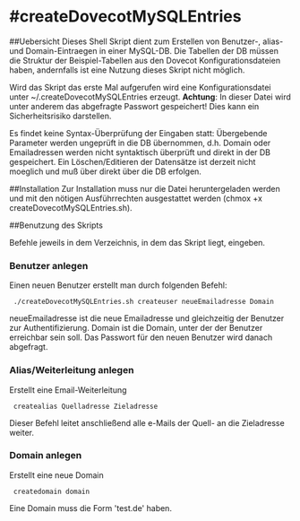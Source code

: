 #createDovecotMySQLEntries
=========================

##Uebersicht
Dieses Shell Skript dient zum Erstellen von Benutzer-, alias- und Domain-Eintraegen in einer MySQL-DB. Die Tabellen der DB müssen die Struktur der Beispiel-Tabellen aus den Dovecot Konfigurationsdateien haben, andernfalls ist eine Nutzung dieses Skript nicht möglich.

Wird das Skript das erste Mal aufgerufen wird eine Konfigurationsdatei unter ~/.createDovecotMySQLEntries erzeugt. **Achtung**: In dieser Datei wird unter anderem das abgefragte Passwort gespeichert! Dies kann ein Sicherheitsrisiko darstellen.

Es findet keine Syntax-Überprüfung der Eingaben statt: Übergebende Parameter werden ungeprüft in die DB übernommen, d.h. Domain oder Emailadressen werden nicht syntaktisch überprüft und direkt in der DB gespeichert. Ein Löschen/Editieren der Datensätze ist derzeit nicht moeglich und muß über direkt über die DB erfolgen.

##Installation
Zur Installation muss nur die Datei heruntergeladen werden und mit den nötigen Ausführrechten ausgestattet werden (chmox +x createDovecotMySQLEntries.sh).

##Benutzung des Skripts

Befehle jeweils in dem Verzeichnis, in dem das Skript liegt, eingeben.

### Benutzer anlegen
Einen neuen Benutzer erstellt man durch folgenden Befehl:

     ./createDovecotMySQLEntries.sh createuser neueEmailadresse Domain

neueEmailadresse ist die neue Emailadresse und gleichzeitig der Benutzer zur Authentifizierung. Domain ist die Domain, unter der der Benutzer erreichbar sein soll. Das Passwort für den neuen Benutzer wird danach abgefragt.

### Alias/Weiterleitung anlegen
Erstellt eine Email-Weiterleitung

     createalias Quelladresse Zieladresse

Dieser Befehl leitet anschließend alle e-Mails der Quell- an die Zieladresse weiter.

### Domain anlegen
Erstellt eine neue Domain

     createdomain domain

Eine Domain muss die Form 'test.de' haben.
